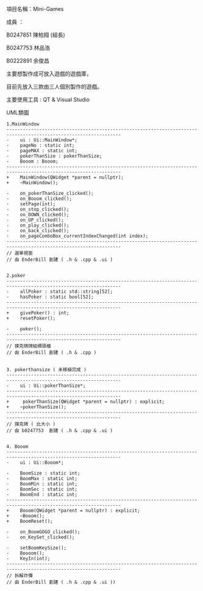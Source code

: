 項目名稱：Mini-Games



成員 ：

B0247851 陳柏翔 (組長)

B0247753 林品浩

B0222891 余俊昌

主要想製作成可放入遊戲的遊戲庫，

目前先放入三款由三人個別製作的遊戲。

主要使用工具 : QT & Visual Studio

UML類圖

	1.MainWindow
	----------------------------------------------------------------------------------------------------------------
	-    ui : Ui::MainWindow*;
	-    pageNo : static int;
	-    pageMAX : static int;
	-    pokerThanSize : pokerThanSize;
	-    Booom : Booom;
	----------------------------------------------------------------------------------------------------------------
	+    MainWindow(QWidget *parent = nullptr);
	+    ~MainWindow();

	-    on_pokerThanSize_clicked();
	-    on_Booom_clicked();
	-    setPage(int);
	-    on_stop_clicked();
	-    on_DOWN_clicked();
	-    on_UP_clicked();
	-    on_play_clicked();
	-    on_back_clicked();
	-    on_pageComboBox_currentIndexChanged(int index);
	----------------------------------------------------------------------------------------------------------------
	// 選單視窗
	// 由 EnderBill 創建 ( .h & .cpp & .ui )


	2.poker
	----------------------------------------------------------------------------------------------------------------
	-    allPoker : static std::string[52];
	-    hasPoker : static bool[52];
	----------------------------------------------------------------------------------------------------------------
	+    givePoker() : int;
	+    resetPoker();

	-    poker();
	----------------------------------------------------------------------------------------------------------------
	// 撲克牌牌組標頭檔
	// 由 EnderBill 創建 ( .h & .cpp )


	3. pokerthansize ( 未移植完成 )
	----------------------------------------------------------------------------------------------------------------
	-    ui : Ui::pokerThanSize*;
	----------------------------------------------------------------------------------------------------------------
	+     pokerThanSize(QWidget *parent = nullptr) : explicit;
	+    ~pokerThanSize();
	----------------------------------------------------------------------------------------------------------------
	// 撲克牌 ( 比大小 )
	// 由 b0247753  創建 ( .h & .cpp & .ui )
	
	
	4. Booom
	----------------------------------------------------------------------------------------------------------------
	-    ui : Ui::Booom*;

	-    BoomSize : static int;
	-    BoomMax : static int;
	-    BoomMin : static int;
	-    BoomSec : static int;
	-    BoomEnd : static int;
	----------------------------------------------------------------------------------------------------------------
	+    Booom(QWidget *parent = nullptr) : explicit;
	+    ~Booom();
	+    BoomReset();

	-    on_BoomGOGO_clicked();
	-    on_KeySet_clicked();

	-    setBoomKeySize();
	-    Boooom();
	-    KeyIn(int);
	----------------------------------------------------------------------------------------------------------------
	// 拆解炸彈
	// 由 EnderBill 創建 ( .h & .cpp & .ui ))
